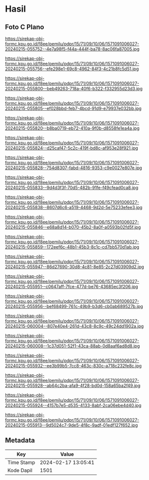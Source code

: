 # Hasil

## Foto C Plano

https://sirekap-obj-formc.kpu.go.id/f8ee/pemilu/pdpr/15/71/09/10/06/1571091006027-20240215-055752--4e7a98f5-f44a-444f-ba78-8ac06fa87005.jpg

https://sirekap-obj-formc.kpu.go.id/f8ee/pemilu/pdpr/15/71/09/10/06/1571091006027-20240215-055756--efe298e1-69c8-4962-84f3-4c21b8fc5d51.jpg

https://sirekap-obj-formc.kpu.go.id/f8ee/pemilu/pdpr/15/71/09/10/06/1571091006027-20240215-055800--beb49263-718a-40f6-b322-f332955d23d3.jpg

https://sirekap-obj-formc.kpu.go.id/f8ee/pemilu/pdpr/15/71/09/10/06/1571091006027-20240215-055805--ef028bbd-feb7-4bcd-91d9-e79937e032bb.jpg

https://sirekap-obj-formc.kpu.go.id/f8ee/pemilu/pdpr/15/71/09/10/06/1571091006027-20240215-055820--b8ba0719-eb72-410a-9f0b-d8558fe1ea4a.jpg

https://sirekap-obj-formc.kpu.go.id/f8ee/pemilu/pdpr/15/71/09/10/06/1571091006027-20240215-055824--d25caf47-5c2c-419f-bd8c-af953e28f921.jpg

https://sirekap-obj-formc.kpu.go.id/f8ee/pemilu/pdpr/15/71/09/10/06/1571091006027-20240215-055828--754d8307-fabd-4816-9353-c9e0027e807e.jpg

https://sirekap-obj-formc.kpu.go.id/f8ee/pemilu/pdpr/15/71/09/10/06/1571091006027-20240215-055833--9d4d3f3f-70d5-482b-91fe-f49cfead0ca8.jpg

https://sirekap-obj-formc.kpu.go.id/f8ee/pemilu/pdpr/15/71/09/10/06/1571091006027-20240215-055838--8607d6c6-a519-4468-9d2d-5e75233efee3.jpg

https://sirekap-obj-formc.kpu.go.id/f8ee/pemilu/pdpr/15/71/09/10/06/1571091006027-20240215-055846--e68a8d14-b070-45b2-8a0f-a0593b02fd5f.jpg

https://sirekap-obj-formc.kpu.go.id/f8ee/pemilu/pdpr/15/71/09/10/06/1571091006027-20240215-055859--172eef6c-48b1-45b3-8c1c-cd7bb570d1ab.jpg

https://sirekap-obj-formc.kpu.go.id/f8ee/pemilu/pdpr/15/71/09/10/06/1571091006027-20240215-055947--86d27690-30d8-4c81-8e85-2c27d03909d2.jpg

https://sirekap-obj-formc.kpu.go.id/f8ee/pemilu/pdpr/15/71/09/10/06/1571091006027-20240215-055951--c0647aff-7fce-477d-be76-43685ec3f206.jpg

https://sirekap-obj-formc.kpu.go.id/f8ee/pemilu/pdpr/15/71/09/10/06/1571091006027-20240215-055956--bef68499-761c-49b9-b3d6-cb0ab689527b.jpg

https://sirekap-obj-formc.kpu.go.id/f8ee/pemilu/pdpr/15/71/09/10/06/1571091006027-20240215-060004--807e40e4-261d-43c8-8c9c-49c24dd1902a.jpg

https://sirekap-obj-formc.kpu.go.id/f8ee/pemilu/pdpr/15/71/09/10/06/1571091006027-20240215-060008--1c37d051-52f1-43ca-88ab-0d8aaf6ad8d8.jpg

https://sirekap-obj-formc.kpu.go.id/f8ee/pemilu/pdpr/15/71/09/10/06/1571091006027-20240215-055932--ee3b99b5-7cc8-463c-830c-a718c232fe8c.jpg

https://sirekap-obj-formc.kpu.go.id/f8ee/pemilu/pdpr/15/71/09/10/06/1571091006027-20240215-055928--ab64c2ba-afa9-4f28-bd0d-158a65ba2f49.jpg

https://sirekap-obj-formc.kpu.go.id/f8ee/pemilu/pdpr/15/71/09/10/06/1571091006027-20240215-055924--4157b7e5-d535-4133-8abf-2ca06ebe4d40.jpg

https://sirekap-obj-formc.kpu.go.id/f8ee/pemilu/pdpr/15/71/09/10/06/1571091006027-20240215-055913--9d5024c7-9de5-4f8c-9adf-01edf127f652.jpg


## Metadata

| Key        | Value               |
| ---------- | ------------------- |
| Time Stamp | 2024-02-17 13:05:41 |
| Kode Dapil | 1501                |



